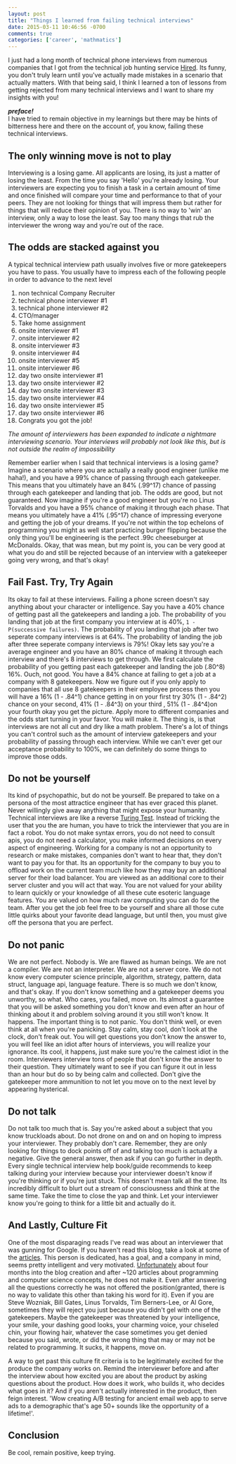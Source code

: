 ```yaml
---
layout: post
title: "Things I learned from failing technical interviews"
date: 2015-03-11 10:46:56 -0700
comments: true
categories: ['career', 'mathmatics']
---
```

I just had a long month of technical phone interviews from numerous companies that I got from the technical job hunting service <a href="http://hired.com">Hired</a>. Its funny, you don't truly learn until you've actually made mistakes in a scenario that actually matters. With that being said, I think I learned a ton of lessons from getting rejected from many technical interviews and I want to share my insights with you!

<!-- more -->

<b><i>preface!</i></b>   
I have tried to remain objective in my learnings but there may be hints of bitterness here and there on the account of, you know, failing these technical interviews.

<h2>The only winning move is not to play</h2>
Interviewing is a losing game. All applicants are losing, its just a matter of losing the least.  From the time you say 'Hello' you're already losing. Your interviewers are expecting you to finish a task in a certain amount of time and once finished will compare your time and performance to that of your peers.  They are not looking for things that will impress them but rather for things that will reduce their opinion of you.  There is no way to 'win' an interview, only a way to lose the least. Say too many things that rub the interviewer the wrong way and you're out of the race.  

<h2>The odds are stacked against you</h2>
A typical technical interview path usually involves five or more gatekeepers you have to pass. You usually have to impress each of the following people in order to advance to the next level
<ol>
  <li>non technical Company Recruiter</li>
  <li>technical phone interviewer #1</li>
  <li>technical phone interviewer #2</li>
  <li>CTO/manager</li>
  <li>Take home assignment</li>
  <li>onsite interviewer #1</li>
  <li>onsite interviewer #2</li>
  <li>onsite interviewer #3</li>
  <li>onsite interviewer #4</li>
  <li>onsite interviewer #5</li>
  <li>onsite interviewer #6</li>
  <li>day two onsite interviewer #1</li>
  <li>day two onsite interviewer #2</li>
  <li>day two onsite interviewer #3</li>
  <li>day two onsite interviewer #4</li>
  <li>day two onsite interviewer #5</li>
  <li>day two onsite interviewer #6</li>
  <li>Congrats you got the job!</li>
</ol>
<i>The amount of interviewers has been expanded to indicate a nightmare interviewing scenario. Your interviews will probably not look like this, but is not outside the realm of impossibility</i>

Remember earlier when I said that technical interviews is a losing game? Imagine a scenario where you are actually a really good engineer (unlike me haha!), and you have a 99% chance of passing through each gatekeeper. This means that you ultimately have an 84% (.99^17) chance of passing through each gatekeeper and landing that job.  The odds are good, but not guaranteed.  Now imagine if you're a good engineer but you're no Linus Torvalds and you have a 95% chance of making it through each phase. That means you ultimately have a 41% (.95^17) chance of impressing everyone and getting the job of your dreams. If you're not within the top echelons of programming you might as well start practicing burger flipping because the only thing you'll be engineering is the perfect .99c cheeseburger at McDonalds. Okay, that was mean, but my point is, you can be very good at what you do and still be rejected because of an interview with a gatekeeper going very wrong, and that's okay!  

<h2>Fail Fast. Try, Try Again</h2>
Its okay to fail at these interviews. Failing a phone screen doesn't say anything about your character or intelligence. Say you have a 40% chance of getting past all the gatekeepers and landing a job. The probability of you landing that job at the first company you interview at is 40%, <code>1 - P(successive failures)</code>. The probability of you landing that job after two seperate company interviews is at 64%. The probability of landing the job after three seperate company interviews is 79%! Okay lets say you're a average engineer and you have an 80% chance of making it through each interview and there's 8 interviews to get through.  We first calculate the probability of you getting past each gatekeeper and landing the job (.80^8) 16%. Ouch, not good. You have a 84% chance at failing to get a job at a company with 8 gatekeepers. Now we figure out if you only apply to companies that all use 8 gatekeepers in their employee process then you will have a 16% (1 - .84^1) chance getting in on your first try 30% (1 - .84^2) chance on your second, 41% (1 - .84^3) on your third , 51% (1 - .84^4)on your fourth okay you get the picture.  Apply more to different companies and the odds start turning in your favor. You will make it. The thing is, is that interviews are not all cut and dry like a math problem.  There's a lot of things you can't control such as the amount of interview gatekeepers and your probability of passing through each interview.  While we can't ever get our acceptance probability to 100%, we can definitely do some things to improve those odds.

<h2>Do not be yourself</h2>
Its kind of psychopathic, but do not be yourself.  Be prepared to take on a persona of the most attractice engineer that has ever graced this planet. Never willingly give away anything that might expose your humanity.  Technical interviews are like a reverse <a href="http://en.wikipedia.org/wiki/Turing_test">Turing Test</a>.  Instead of tricking the user that you the are human, you have to trick the interviewer that you are in fact a robot. You do not make syntax errors, you do not need to consult apis, you do not need a calculator, you make informed decisions on every aspect of engineering. Working for a company is not an opportunity to research or make mistakes, companies don't want to hear that, they don't want to pay you for that. Its an opportunity for the company to buy you to offload work on the current team much like how they may buy an additional server for their load balancer. You are viewed as an additional core to their server cluster and you will act that way. You are not valued for your ability to learn quickly or your knowledge of all these cute esoteric language features. You are valued on how much raw computing you can do for the team. After you get the job feel free to be yourself and share all those cute little quirks about your favorite dead language, but until then, you must give off the persona that you are perfect. 

<h2>Do not panic</h2>
We are not perfect. Nobody is. We are flawed as human beings. We are not a compiler. We are not an interpreter. We are not a server core. We do not know every computer science principle, algorithm, strategy, pattern, data struct, language api, language feature. There is so much we don't know, and that's okay.  If you don't know something and a gatekeeper deems you unworthy, so what. Who cares, you failed, move on.  Its almost a guarantee that you will be asked something you don't know and even after an hour of thinking about it and problem solving around it you still won't know.  It happens.  The important thing is to not panic. You don't think well, or even think at all when you're panicking.  Stay calm, stay cool, don't look at the clock, don't freak out.  You will get questions you don't know the answer to, you will feel like an idiot after hours of interviews, you will realize your ignorance.  Its cool, it happens, just make sure you're the calmest idiot in the room. Interviewers interview tons of people that don't know the answer to their question. They ultimately want to see if you can figure it out in less than an hour but do so by being calm and collected. Don't give the gatekeeper more ammunition to not let you move on to the next level by appearing hysterical. 

<h2>Do not talk</h2>
Do not talk too much that is.  Say you're asked about a subject that you know truckloads about.  Do not drone on and on and on hoping to impress your interviewer.  They probably don't care.  Remember, they are only looking for things to dock points off of and talking too much is actually a negative. Give the general answer, then ask if you can go further in depth. Every single technical interview help book/guide recommends to keep talking during your interview because your interviewer doesn't know if you're thinking or if you're just stuck. This doesn't mean talk all the time. Its incredibly difficult to blurt out a stream of consciousness and think at the same time. Take the time to close the yap and think. Let your interviewer know you're going to think for a little bit and actually do it. 

<h2>And Lastly, Culture Fit</h2>
One of the most disparaging reads I've read was about an interviewer that was gunning for Google. If you haven't read this blog, take a look at some of the <a href="http://iwillgetthatjobatgoogle.tumblr.com/archive">articles</a>. This person is dedicated, has a goal, and a company in mind, seems pretty intelligent and very motivated.   <a href="http://iwillgetthatjobatgoogle.tumblr.com/post/19790649528/unfortunately">Unfortunately</a> about four months into the blog creation and after ~120 articles about programming and computer science concepts, he does not make it.  Even after answering all the questions correctly he was not offered the position(granted, there is no way to validate this other than taking his word for it).  Even if you are Steve Wozniak, Bill Gates, Linus Torvalds, Tim Berners-Lee, or Al Gore, sometimes they will reject you just because you didn't gel with one of the gatekeepers.  Maybe the gatekeeper was threatened by your intelligence, your smile, your dashing good looks, your charming voice, your chiseled chin, your flowing hair, whatever the case sometimes you get denied because you said, wrote, or did the wrong thing that may or may not be related to programming. It sucks, it happens, move on.

A way to get past this culture fit criteria is to be legitimately excited for the produce the company works on.  Remind the interviewer before and after the interview about how excited you are about the product by asking questions about the product. How does it work, who builds it, who decides what goes in it? And if you aren't actually interested in the product, then feign interest. 'Wow creating A/B testing for ancient email web app to serve ads to a demographic that's age 50+ sounds like the opportunity of a lifetime!'.

<h2>Conclusion</h2>
Be cool, remain positive, keep trying.